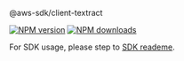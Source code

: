 @aws-sdk/client-textract

[![NPM version](https://img.shields.io/npm/v/@aws-sdk/client-textract/beta.svg)](https://www.npmjs.com/package/@aws-sdk/client-textract)
[![NPM downloads](https://img.shields.io/npm/dm/@aws-sdk/client-textract.svg)](https://www.npmjs.com/package/@aws-sdk/client-textract)

For SDK usage, please step to [SDK reademe](https://github.com/aws/aws-sdk-js-v3).
